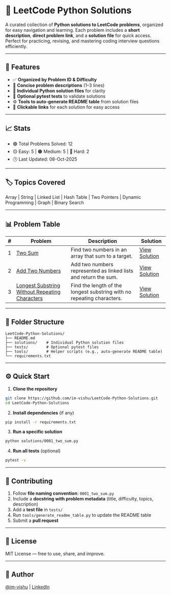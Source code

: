 # 🧠 LeetCode Python Solutions

A curated collection of **Python solutions to LeetCode problems**, organized for easy navigation and learning.
Each problem includes a **short description**, **direct problem link**, and a **solution file** for quick access.
Perfect for practicing, revising, and mastering coding interview questions efficiently.

---

## 🚀 Features

* ✅ **Organized by Problem ID & Difficulty**
* 📝 **Concise problem descriptions** (1–3 lines)
* 📂 **Individual Python solution files** for clarity
* 🧪 **Optional pytest tests** to validate solutions
* ⚙️ **Tools to auto-generate README table** from solution files
* 🔗 **Clickable links** for each solution for easy access

---

## 📈 Stats

* 🟢 Total Problems Solved: 12
* 🟡 Easy: 5 | 🟠 Medium: 5 | 🔴 Hard: 2
* 🕒 Last Updated: 08-Oct-2025

---

## 🏷️ Topics Covered

Array | String | Linked List | Hash Table | Two Pointers | Dynamic Programming | Graph | Binary Search

---

## 📊 Problem Table

| # | Problem                                                                                                                         | Description                                                            | Solution                                                                            |
| - | ------------------------------------------------------------------------------------------------------------------------------- | ---------------------------------------------------------------------- | ----------------------------------------------------------------------------------- |
| 1 | [Two Sum](https://leetcode.com/problems/two-sum/)                                                                               | Find two numbers in an array that sum to a target.                     | [View Solution](./solutions/0001_two_sum.py)                                        |
| 2 | [Add Two Numbers](https://leetcode.com/problems/add-two-numbers/)                                                               | Add two numbers represented as linked lists and return the sum.        | [View Solution](./solutions/0002_add_two_numbers.py)                                |
| 3 | [Longest Substring Without Repeating Characters](https://leetcode.com/problems/longest-substring-without-repeating-characters/) | Find the length of the longest substring with no repeating characters. | [View Solution](./solutions/0003_longest_substring_without_repeating_characters.py) |

<!-- TABLE_START -->

<!-- TABLE_END -->

---

## 📁 Folder Structure

```
LeetCode-Python-Solutions/
├── README.md
├── solutions/    # Individual Python solution files
├── tests/        # Optional pytest files
├── tools/        # Helper scripts (e.g., auto-generate README table)
└── requirements.txt
```

---

## ⚙️ Quick Start

1. **Clone the repository**

```bash
git clone https://github.com/im-vishu/LeetCode-Python-Solutions.git
cd LeetCode-Python-Solutions
```

2. **Install dependencies** (if any)

```bash
pip install -r requirements.txt
```

3. **Run a specific solution**

```bash
python solutions/0001_two_sum.py
```

4. **Run all tests** (optional)

```bash
pytest -v
```

---

## 📝 Contributing

1. Follow **file naming convention**: `0001_two_sum.py`
2. Include a **docstring with problem metadata** (title, difficulty, topics, description)
3. Add a **test file** in `tests/`
4. Run `tools/generate_readme_table.py` to update the README table
5. Submit a **pull request**

---

## 🪪 License

MIT License — free to use, share, and improve.

---

## 🔗 Author

[@im-vishu](https://github.com/im-vishu) | [LinkedIn](https://www.linkedin.com/in/vishant--chaudhary)
